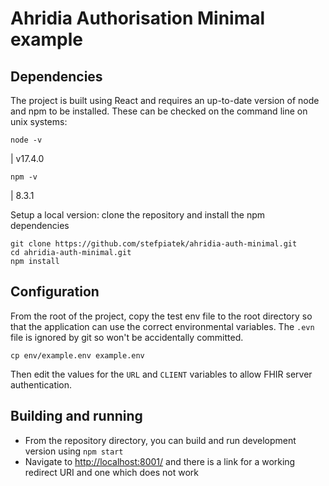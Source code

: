 # Ahridia Authorisation Minimal example

## Dependencies 

The project is built using React and requires an up-to-date version of node and npm to be installed.
These can be checked on the command line on unix systems:

```shell
node -v
```
| v17.4.0

```shell
npm -v
```
| 8.3.1



Setup a local version: clone the repository and install the npm dependencies

```shell
git clone https://github.com/stefpiatek/ahridia-auth-minimal.git
cd ahridia-auth-minimal.git
npm install
```

## Configuration

From the root of the project, copy the test env file to the root directory so that the application can use the correct environmental variables. 
The `.evn` file is ignored by git so won't be accidentally committed.  

```shell
cp env/example.env example.env 
```

Then edit the values for the `URL` and `CLIENT` variables to allow FHIR server authentication.

## Building and running

- From the repository directory, you can build and run development version using `npm start`
- Navigate to <http://localhost:8001/> and there is a link for a working redirect URI and one which does not work
